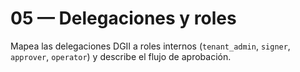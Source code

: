 # 05 — Delegaciones y roles

Mapea las delegaciones DGII a roles internos (`tenant_admin`, `signer`, `approver`, `operator`) y describe el flujo de aprobación.
